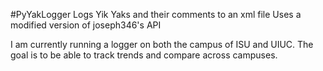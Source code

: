 #PyYakLogger
Logs Yik Yaks and their comments to an xml file
Uses a modified version of joseph346's API

I am currently running a logger on both the campus of ISU and UIUC.
The goal is to be able to track trends and compare across campuses.